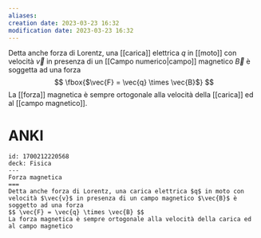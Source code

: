 ```yaml
---
aliases:
creation date: 2023-03-23 16:32
modification date: 2023-03-23 16:32
---
```


Detta anche forza di Lorentz, una [[carica]] elettrica $q$ in [[moto]] con velocità $\vec{v}$ in presenza di un [[Campo numerico|campo]] magnetico $\vec{B}$ è soggetta ad una forza
$$
\fbox{$\vec{F} = \vec{q} \times \vec{B}$}
$$
La [[forza]] magnetica è sempre ortogonale alla velocità della [[carica]] ed al [[campo magnetico]].

# ANKI

```anki
id: 1700212220568
deck: Fisica
---
Forza magnetica
===
Detta anche forza di Lorentz, una carica elettrica $q$ in moto con velocità $\vec{v}$ in presenza di un campo magnetico $\vec{B}$ è soggetto ad una forza
$$ \vec{F} = \vec{q} \times \vec{B} $$
La forza magnetica è sempre ortogonale alla velocità della carica ed al campo magnetico
```


